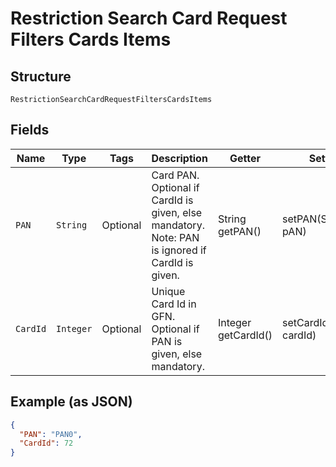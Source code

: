 
# Restriction Search Card Request Filters Cards Items

## Structure

`RestrictionSearchCardRequestFiltersCardsItems`

## Fields

| Name | Type | Tags | Description | Getter | Setter |
|  --- | --- | --- | --- | --- | --- |
| `PAN` | `String` | Optional | Card PAN.<br>Optional if CardId is given, else mandatory.<br>Note: PAN is ignored if CardId is given. | String getPAN() | setPAN(String pAN) |
| `CardId` | `Integer` | Optional | Unique Card Id in GFN.<br>Optional if PAN is given, else mandatory. | Integer getCardId() | setCardId(Integer cardId) |

## Example (as JSON)

```json
{
  "PAN": "PAN0",
  "CardId": 72
}
```

